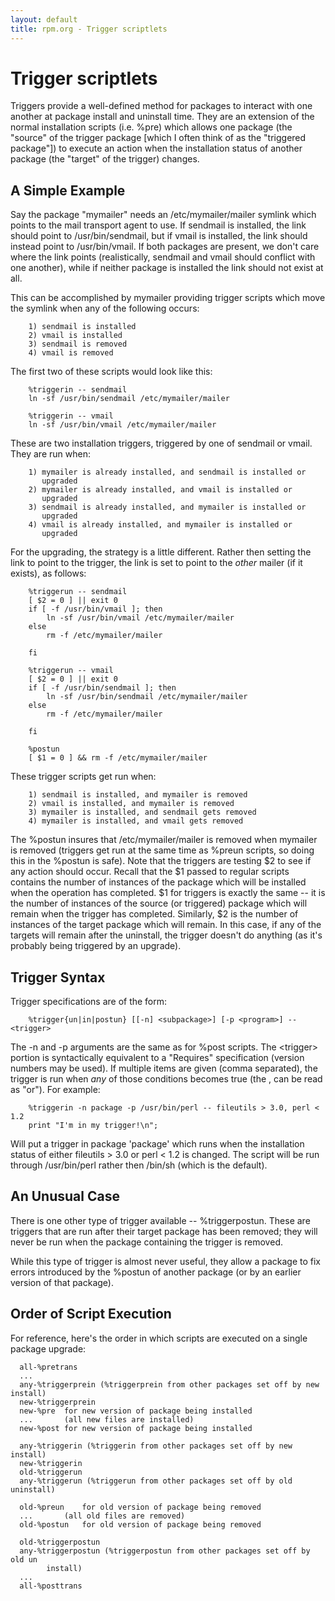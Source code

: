 ```yaml
---
layout: default
title: rpm.org - Trigger scriptlets
---
```

# Trigger scriptlets

Triggers provide a well-defined method for packages to interact with one
another at package install and uninstall time. They are an extension
of the normal installation scripts (i.e. %pre) which allows one package
(the "source" of the trigger package [which I often think of as the 
"triggered package"]) to execute an action when the installation status
of another package (the "target" of the trigger) changes.

## A Simple Example

Say the package "mymailer" needs an /etc/mymailer/mailer symlink which points
to the mail transport agent to use. If sendmail is installed, the link should
point to /usr/bin/sendmail, but if vmail is installed, the link should
instead point to /usr/bin/vmail. If both packages are present, we don't care
where the link points (realistically, sendmail and vmail should conflict
with one another), while if neither package is installed the link should
not exist at all.

This can be accomplished by mymailer providing trigger scripts which 
move the symlink when any of the following occurs:

```
	1) sendmail is installed
	2) vmail is installed
	3) sendmail is removed
	4) vmail is removed
```

The first two of these scripts would look like this:

```
	%triggerin -- sendmail
	ln -sf /usr/bin/sendmail /etc/mymailer/mailer

	%triggerin -- vmail
	ln -sf /usr/bin/vmail /etc/mymailer/mailer
```

These are two installation triggers, triggered by one of sendmail or vmail.
They are run when:

```
	1) mymailer is already installed, and sendmail is installed or
	   upgraded
	2) mymailer is already installed, and vmail is installed or
	   upgraded
	3) sendmail is already installed, and mymailer is installed or
	   upgraded
	4) vmail is already installed, and mymailer is installed or
	   upgraded
```

For the upgrading, the strategy is a little different. Rather then
setting the link to point to the trigger, the link is set to point to
the *other* mailer (if it exists), as follows:

```
	%triggerun -- sendmail
	[ $2 = 0 ] || exit 0
	if [ -f /usr/bin/vmail ]; then
		ln -sf /usr/bin/vmail /etc/mymailer/mailer
	else
		rm -f /etc/mymailer/mailer

	fi

	%triggerun -- vmail
	[ $2 = 0 ] || exit 0
	if [ -f /usr/bin/sendmail ]; then
		ln -sf /usr/bin/sendmail /etc/mymailer/mailer
	else
		rm -f /etc/mymailer/mailer

	fi

	%postun
	[ $1 = 0 ] && rm -f /etc/mymailer/mailer
```

These trigger scripts get run when:

```
	1) sendmail is installed, and mymailer is removed
	2) vmail is installed, and mymailer is removed
	3) mymailer is installed, and sendmail gets removed
	4) mymailer is installed, and vmail gets removed
```

The %postun insures that /etc/mymailer/mailer is removed when mymailer
is removed (triggers get run at the same time as %preun scripts, so 
doing this in the %postun is safe). Note that the triggers are testing
$2 to see if any action should occur. Recall that the $1 passed to regular
scripts contains the number of instances of the package which will be 
installed when the operation has completed. $1 for triggers is exactly
the same -- it is the number of instances of the source (or triggered)
package which will remain when the trigger has completed. Similarly, $2
is the number of instances of the target package which will remain. In
this case, if any of the targets will remain after the uninstall, the
trigger doesn't do anything (as it's probably being triggered by an
upgrade).

## Trigger Syntax

Trigger specifications are of the form:

```
	%trigger{un|in|postun} [[-n] <subpackage>] [-p <program>] -- <trigger>
```

The -n and -p arguments are the same as for %post scripts.  The
\<trigger\> portion is syntactically equivalent to a "Requires"
specification (version numbers may be used). If multiple items are
given (comma separated), the trigger is run when *any* of those
conditions becomes true (the , can be read as "or"). For example:

```
	%triggerin -n package -p /usr/bin/perl -- fileutils > 3.0, perl < 1.2
	print "I'm in my trigger!\n";
```

Will put a trigger in package 'package' which runs when the installation
status of either fileutils > 3.0 or perl < 1.2 is changed. The script will
be run through /usr/bin/perl rather then /bin/sh (which is the default).

## An Unusual Case

There is one other type of trigger available -- %triggerpostun. These are
triggers that are run after their target package has been removed; they will
never be run when the package containing the trigger is removed. 

While this type of trigger is almost never useful, they allow a package to
fix errors introduced by the %postun of another package (or by an earlier 
version of that package).

## Order of Script Execution

For reference, here's the order in which scripts are executed on a single
package upgrade:

```
  all-%pretrans
  ...
  any-%triggerprein (%triggerprein from other packages set off by new install)
  new-%triggerprein
  new-%pre	for new version of package being installed
  ...		(all new files are installed)
  new-%post	for new version of package being installed

  any-%triggerin (%triggerin from other packages set off by new install)
  new-%triggerin
  old-%triggerun
  any-%triggerun (%triggerun from other packages set off by old uninstall)

  old-%preun	for old version of package being removed
  ...		(all old files are removed)
  old-%postun	for old version of package being removed

  old-%triggerpostun
  any-%triggerpostun (%triggerpostun from other packages set off by old un
		install)
  ...
  all-%posttrans
```
